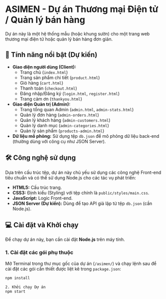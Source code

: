 # ASIMEN - Dự án Thương mại Điện tử / Quản lý bán hàng

Dự án này là một hệ thống mẫu (hoặc khung sườn) cho một trang web thương mại điện tử hoặc quản lý bán hàng đơn giản.

## 🚀 Tính năng nổi bật (Dự kiến)

* **Giao diện người dùng (Client):**
    * Trang chủ (`index.html`)
    * Trang sản phẩm chi tiết (`product.html`)
    * Giỏ hàng (`cart.html`)
    * Thanh toán (`checkout.html`)
    * Đăng nhập/Đăng ký (`login.html`, `register.html`)
    * Trang cảm ơn (`thankyou.html`)
* **Giao diện Quản trị (Admin):**
    * Trang tổng quan Admin (`admin.html`, `admin-stats.html`)
    * Quản lý đơn hàng (`admin-orders.html`)
    * Quản lý khách hàng (`admin-customers.html`)
    * Quản lý danh mục (`admin-categories.html`)
    * Quản lý sản phẩm (`products-admin.html`)
* **Dữ liệu mô phỏng:** Sử dụng tệp `db.json` để mô phỏng dữ liệu back-end (thường dùng với công cụ như JSON Server).

## 🛠️ Công nghệ sử dụng

Dựa trên cấu trúc tệp, dự án này chủ yếu sử dụng các công nghệ Front-end tiêu chuẩn và có thể sử dụng Node.js cho các tác vụ phát triển:

* **HTML5:** Cấu trúc trang.
* **CSS3:** Định kiểu (Styling) với tệp chính là `public/styles/main.css`.
* **JavaScript:** Logic Front-end.
* **JSON Server (Dự kiến):** Dùng để tạo API giả lập từ tệp `db.json` (cần Node.js).

## 💻 Cài đặt và Khởi chạy

Để chạy dự án này, bạn cần cài đặt **Node.js** trên máy tính.

### 1. Cài đặt các gói phụ thuộc

Mở Terminal trong thư mục gốc của dự án (`/asimen/`) và chạy lệnh sau để cài đặt các gói cần thiết được liệt kê trong `package.json`:

```bash
npm install

2. Khởi chạy Dự án
npm start
